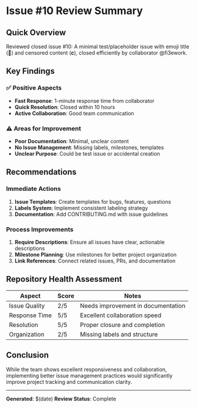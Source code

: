 # Issue #10 Review Summary

## Quick Overview
Reviewed closed issue #10: A minimal test/placeholder issue with emoji title (🙈) and censored content (****c****), closed efficiently by collaborator @fi3ework.

## Key Findings

### ✅ Positive Aspects
- **Fast Response**: 1-minute response time from collaborator
- **Quick Resolution**: Closed within 10 hours
- **Active Collaboration**: Good team communication

### ⚠️ Areas for Improvement
- **Poor Documentation**: Minimal, unclear content
- **No Issue Management**: Missing labels, milestones, templates
- **Unclear Purpose**: Could be test issue or accidental creation

## Recommendations

### Immediate Actions
1. **Issue Templates**: Create templates for bugs, features, questions
2. **Labels System**: Implement consistent labeling strategy
3. **Documentation**: Add CONTRIBUTING.md with issue guidelines

### Process Improvements
1. **Require Descriptions**: Ensure all issues have clear, actionable descriptions
2. **Milestone Planning**: Use milestones for better project organization
3. **Link References**: Connect related issues, PRs, and documentation

## Repository Health Assessment

| Aspect | Score | Notes |
|--------|-------|-------|
| Issue Quality | 2/5 | Needs improvement in documentation |
| Response Time | 5/5 | Excellent collaboration speed |
| Resolution | 5/5 | Proper closure and completion |
| Organization | 2/5 | Missing labels and structure |

## Conclusion
While the team shows excellent responsiveness and collaboration, implementing better issue management practices would significantly improve project tracking and communication clarity.

---
**Generated**: $(date)
**Review Status**: Complete